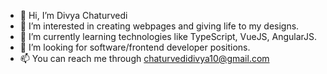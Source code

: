 - 👋 Hi, I’m Divya Chaturvedi
- 👀 I’m interested in creating webpages and giving life to my designs.
- 🌱 I’m currently learning technologies like TypeScript, VueJS, AngularJS.
- 💞️ I’m looking for software/frontend developer positions.
- 📫 You can reach me through chaturvedidivya10@gmail.com

<!---
divyachaturvedi97/divyachaturvedi97 is a ✨ special ✨ repository because its `README.md` (this file) appears on your GitHub profile.
You can click the Preview link to take a look at your changes.
--->
